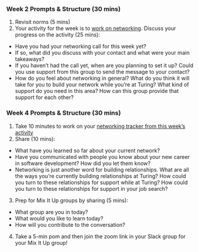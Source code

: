 ### Week 2 Prompts & Structure (30 mins) <a name="week-2"></a>
1. Revisit norms (5 mins)
2. Your activity for the week is to [work on networking](/module_one/week_2_networking_activity). Discuss your progress on the activity (25 mins):

* Have you had your networking call for this week yet? 
* If so, what did you discuss with your contact and what were your main takeaways? 
* If you haven’t had the call yet, when are you planning to set it up? Could you use support from this group to send the message to your contact?
* How do you feel about networking in general? What do you think it will take for you to build your network while you’re at Turing? What kind of support do you need in this area? How can this group provide that support for each other?  

### Week 4 Prompts & Structure (30 mins) <a name="week-4"></a>
1. Take 10 minutes to work on your [networking tracker from this week’s activity](/module_one/week_4_networking_activity)
2. Share (10 mins):
  * What have you learned so far about your current network?
  * Have you communicated with people you know about your new career in software development? How did you let them know?
  * Networking is just another word for building relationships. What are all the ways you’re currently building relationships at Turing? How could you turn to these relationships for support while at Turing? How could you turn to these relationships for support in your job search? 
3. Prep for Mix It Up groups by sharing (5 mins):
  * What group are you in today?
  * What would you like to learn today? 
  * How will you contribute to the conversation?
4. Take a 5-min pom and then join the zoom link in your Slack group for your Mix It Up group!
